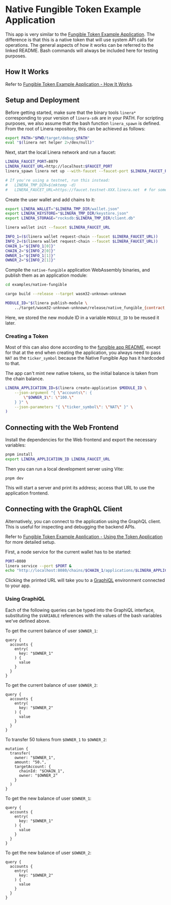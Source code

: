 # Native Fungible Token Example Application

This app is very similar to the [Fungible Token Example Application](https://github.com/linera-io/linera-protocol/blob/main/examples/fungible/README.md#fungible-token-example-application). The difference is that this is a native token that will use system API calls for operations.
The general aspects of how it works can be referred to the linked README. Bash commands will always be included here for testing purposes.

## How It Works

Refer to [Fungible Token Example Application - How It Works](https://github.com/linera-io/linera-protocol/blob/main/examples/fungible/README.md#how-it-works).

## Setup and Deployment

Before getting started, make sure that the binary tools `linera*`
corresponding to your version of `linera-sdk` are in your PATH. For
scripting purposes, we also assume that the bash function
`linera_spawn` is defined.  From the root of Linera repository, this
can be achieved as follows:

```bash
export PATH="$PWD/target/debug:$PATH"
eval "$(linera net helper 2>/dev/null)"
```

Next, start the local Linera network and run a faucet:

```bash
LINERA_FAUCET_PORT=8079
LINERA_FAUCET_URL=http://localhost:$FAUCET_PORT
linera_spawn linera net up --with-faucet --faucet-port $LINERA_FAUCET_PORT

# If you're using a testnet, run this instead:
#   LINERA_TMP_DIR=$(mktemp -d)
#   LINERA_FAUCET_URL=https://faucet.testnet-XXX.linera.net  # for some value XXX
```

Create the user wallet and add chains to it:

```bash
export LINERA_WALLET="$LINERA_TMP_DIR/wallet.json"
export LINERA_KEYSTORE="$LINERA_TMP_DIR/keystore.json"
export LINERA_STORAGE="rocksdb:$LINERA_TMP_DIR/client.db"

linera wallet init --faucet $LINERA_FAUCET_URL

INFO_1=($(linera wallet request-chain --faucet $LINERA_FAUCET_URL))
INFO_2=($(linera wallet request-chain --faucet $LINERA_FAUCET_URL))
CHAIN_1="${INFO_1[0]}"
CHAIN_2="${INFO_2[0]}"
OWNER_1="${INFO_1[1]}"
OWNER_2="${INFO_2[1]}"
```

Compile the `native-fungible` application WebAssembly binaries, and publish them as an application
module:

```bash
cd examples/native-fungible

cargo build --release --target wasm32-unknown-unknown

MODULE_ID="$(linera publish-module \
    ../target/wasm32-unknown-unknown/release/native_fungible_{contract,service}.wasm)"
```

Here, we stored the new module ID in a variable `MODULE_ID` to be reused it later.

### Creating a Token

Most of this can also done according to the [fungible app
README](https://github.com/linera-io/linera-protocol/blob/main/examples/fungible/README.md#creating-a-token),
except for that at the end when creating the application, you always
need to pass `NAT` as the `ticker_symbol` because the Native Fungible
App has it hardcoded to that.

The app can't mint new native tokens, so the initial balance is taken
from the chain balance.

```bash
LINERA_APPLICATION_ID=$(linera create-application $MODULE_ID \
    --json-argument "{ \"accounts\": {
        \"$OWNER_1\": \"100.\"
    } }" \
    --json-parameters "{ \"ticker_symbol\": \"NAT\" }" \
)
```


## Connecting with the Web Frontend

Install the dependencies for the Web frontend and export the necessary
variables:

```bash
pnpm install
export LINERA_APPLICATION_ID LINERA_FAUCET_URL
```

Then you can run a local development server using Vite:

```bash,ignore
pnpm dev
```

This will start a server and print its address; access that URL to use
the application frontend.

## Connecting with the GraphQL Client

Alternatively, you can connect to the application using the GraphQL
client.  This is useful for inspecting and debugging the backend APIs.

Refer to [Fungible Token Example Application - Using the Token
Application](https://github.com/linera-io/linera-protocol/blob/main/examples/fungible/README.md#using-the-token-application)
for more detailed setup.

First, a node service for the current wallet has to be started:

```bash
PORT=8080
linera service --port $PORT &
echo "http://localhost:8080/chains/$CHAIN_1/applications/$LINERA_APPLICATION_ID"
```

Clicking the printed URL will take you to a
[GraphiQL](https://www.gatsbyjs.com/docs/how-to/querying-data/running-queries-with-graphiql/)
environment connected to your app.

### Using GraphiQL

Each of the following queries can be typed into the GraphiQL
interface, substituting the `$VARIABLE` references with the values of
the bash variables we've defined above.

To get the current balance of user `$OWNER_1`:

```gql,uri=http://localhost:8080/chains/$CHAIN_1/applications/$LINERA_APPLICATION_ID
query {
  accounts {
    entry(
      key: "$OWNER_1"
    ) {
      value
    }
  }
}
```

To get the current balance of user `$OWNER_2`:

```gql,uri=http://localhost:8080/chains/$CHAIN_1/applications/$LINERA_APPLICATION_ID
query {
  accounts {
    entry(
      key: "$OWNER_2"
    ) {
      value
    }
  }
}
```

To transfer 50 tokens from `$OWNER_1` to `$OWNER_2`:

```gql,uri=http://localhost:8080/chains/$CHAIN_1/applications/$LINERA_APPLICATION_ID
mutation {
  transfer(
    owner: "$OWNER_1",
    amount: "50.",
    targetAccount: {
      chainId: "$CHAIN_1",
      owner: "$OWNER_2"
    }
  )
}
```

To get the new balance of user `$OWNER_1`:

```gql,uri=http://localhost:8080/chains/$CHAIN_1/applications/$LINERA_APPLICATION_ID
query {
  accounts {
    entry(
      key: "$OWNER_1"
    ) {
      value
    }
  }
}
```

To get the new balance of user `$OWNER_2`:

```gql,uri=http://localhost:8080/chains/$CHAIN_1/applications/$LINERA_APPLICATION_ID
query {
  accounts {
    entry(
      key: "$OWNER_2"
    ) {
      value
    }
  }
}
```
